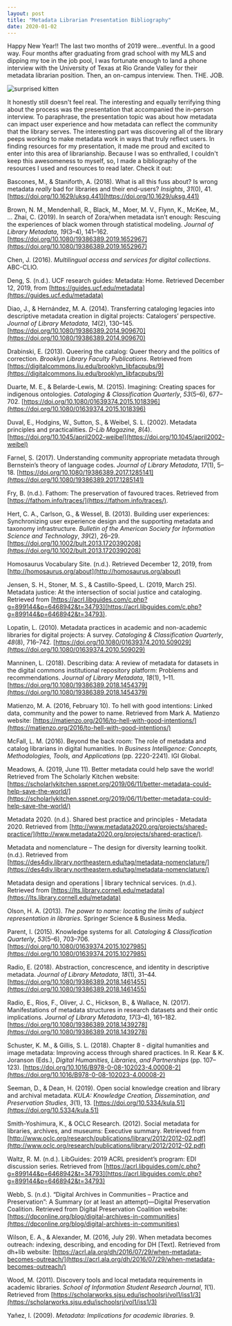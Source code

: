```yaml
---
layout: post
title: "Metadata Librarian Presentation Bibliography"
date: 2020-01-02
---
```


Happy New Year!! The last two months of 2019 were...eventful. In a good way. Four months after graduating from grad school with my MLS and dipping my toe in the job pool, I was fortunate enough to land a phone interview with the University of Texas at Rio Grande Valley for their metadata librarian position. Then, an on-campus interview. Then. THE. JOB.

![surprised kitten](https://media2.giphy.com/media/Nm8ZPAGOwZUQM/giphy.gif)

It honestly still doesn't feel real. The interesting and equally terrifying thing about the process was the presentation that accompanied the in-person interview. To paraphrase, the presentation topic was about how metadata can impact user experience and how metadata can reflect the community that the library serves. The interesting part was discovering all of the library peeps working to make metadata work in ways that truly reflect users. In finding resources for my presentation, it made me proud and excited to enter into this area of librarianship. Because I was so enthralled, I couldn't keep this awesomeness to myself, so, I made a bibliography of the resources I used and resources to read later. Check it out: 

Bascones, M., & Staniforth, A. (2018). What is all this fuss about? Is wrong metadata *really* bad for libraries and their end-users? *Insights*, *31*(0), 41. [https://doi.org/10.1629/uksg.441](https://doi.org/10.1629/uksg.441)

Brown, N. M., Mendenhall, R., Black, M., Moer, M. V., Flynn, K., McKee, M., … Zhai, C. (2019). In search of Zora/when metadata isn’t enough: Rescuing the experiences of black women through statistical modeling. *Journal of Library Metadata*, *19*(3–4), 141–162. [https://doi.org/10.1080/19386389.2019.1652967](https://doi.org/10.1080/19386389.2019.1652967)

Chen, J. (2016). *Multilingual access and services for digital collections*. ABC-CLIO.

Deng, S. (n.d.). UCF research guides: Metadata: Home. Retrieved December 12, 2019, from [https://guides.ucf.edu/metadata](https://guides.ucf.edu/metadata)

Diao, J., & Hernández, M. A. (2014). Transferring cataloging legacies into descriptive metadata creation in digital projects: Catalogers’ perspective. *Journal of Library Metadata*, *14*(2), 130–145. [https://doi.org/10.1080/19386389.2014.909670](https://doi.org/10.1080/19386389.2014.909670)

Drabinski, E. (2013). Queering the catalog: Queer theory and the politics of correction. *Brooklyn Library Faculty Publications*. Retrieved from [https://digitalcommons.liu.edu/brooklyn_libfacpubs/9](https://digitalcommons.liu.edu/brooklyn_libfacpubs/9)

Duarte, M. E., & Belarde-Lewis, M. (2015). Imagining: Creating spaces for indigenous ontologies. *Cataloging & Classification Quarterly*, *53*(5–6), 677–702. [https://doi.org/10.1080/01639374.2015.1018396](https://doi.org/10.1080/01639374.2015.1018396)

Duval, E., Hodgins, W., Sutton, S., & Weibel, S. L. (2002). Metadata principles and practicalities. *D-Lib Magazine*, *8*(4). [https://doi.org/10.1045/april2002-weibel](https://doi.org/10.1045/april2002-weibel)

Farnel, S. (2017). Understanding community appropriate metadata through Bernstein’s theory of language codes. *Journal of Library Metadata*, *17*(1), 5–18. [https://doi.org/10.1080/19386389.2017.1285141](https://doi.org/10.1080/19386389.2017.1285141)

Fry, B. (n.d.). Fathom: The preservation of favoured traces. Retrieved from [https://fathom.info/traces/](https://fathom.info/traces/).

Hert, C. A., Carlson, G., & Wessel, B. (2013). Building user experiences: Synchronizing user experience design and the supporting metadata and taxonomy infrastructure. *Bulletin of the American Society for Information Science and Technology*, *39*(2), 26–29. [https://doi.org/10.1002/bult.2013.1720390208](https://doi.org/10.1002/bult.2013.1720390208)

Homosaurus Vocabulary Site. (n.d.). Retrieved December 12, 2019, from [http://homosaurus.org/about](http://homosaurus.org/about)

Jensen, S. H., Stoner, M. S., & Castillo-Speed, L. (2019, March 25). Metadata justice: At the intersection of social justice and cataloging. Retrieved from [https://acrl.libguides.com/c.php?g=899144&p=6468942&t=34793](https://acrl.libguides.com/c.php?g=899144&p=6468942&t=34793).

Lopatin, L. (2010). Metadata practices in academic and non-academic libraries for digital projects: A survey. *Cataloging & Classification Quarterly*, *48*(8), 716–742. [https://doi.org/10.1080/01639374.2010.509029](https://doi.org/10.1080/01639374.2010.509029)

Manninen, L. (2018). Describing data: A review of metadata for datasets in the digital commons institutional repository platform: Problems and recommendations. *Journal of Library Metadata*, *18*(1), 1–11. [https://doi.org/10.1080/19386389.2018.1454379](https://doi.org/10.1080/19386389.2018.1454379)

Matienzo, M. A. (2016, February 10). To hell with good intentions: Linked data, community and the power to name. Retrieved from Mark A. Matienzo website: [https://matienzo.org/2016/to-hell-with-good-intentions/](https://matienzo.org/2016/to-hell-with-good-intentions/)

McFall, L. M. (2016). Beyond the back room: The role of metadata and catalog librarians in digital humanities. In *Business Intelligence: Concepts, Methodologies, Tools, and Applications* (pp. 2220-2241). IGI Global.

Meadows, A. (2019, June 11). Better metadata could help save the world! Retrieved from The Scholarly Kitchen website: [https://scholarlykitchen.sspnet.org/2019/06/11/better-metadata-could-help-save-the-world/](https://scholarlykitchen.sspnet.org/2019/06/11/better-metadata-could-help-save-the-world/)

Metadata 2020. (n.d.). Shared best practice and principles - Metadata 2020. Retrieved from [http://www.metadata2020.org/projects/shared-practice/](http://www.metadata2020.org/projects/shared-practice/). 

Metadata and nomenclature – The design for diversity learning toolkit. (n.d.). Retrieved from [https://des4div.library.northeastern.edu/tag/metadata-nomenclature/](https://des4div.library.northeastern.edu/tag/metadata-nomenclature/)

Metadata design and operations \| library technical services. (n.d.). Retrieved from [https://lts.library.cornell.edu/metadata](https://lts.library.cornell.edu/metadata)

Olson, H. A. (2013). *The power to name: locating the limits of subject representation in libraries*. Springer Science & Business Media.

Parent, I. (2015). Knowledge systems for all. *Cataloging & Classification Quarterly*, *53*(5–6), 703–706. [https://doi.org/10.1080/01639374.2015.1027985](https://doi.org/10.1080/01639374.2015.1027985)

Radio, E. (2018). Abstraction, concrescence, and identity in descriptive metadata. *Journal of Library Metadata*, *18*(1), 31–44. [https://doi.org/10.1080/19386389.2018.1461455](https://doi.org/10.1080/19386389.2018.1461455)

Radio, E., Rios, F., Oliver, J. C., Hickson, B., & Wallace, N. (2017). Manifestations of metadata structures in research datasets and their ontic implications. *Journal of Library Metadata*, *17*(3–4), 161–182. [https://doi.org/10.1080/19386389.2018.1439278](https://doi.org/10.1080/19386389.2018.1439278)

Schuster, K. M., & Gillis, S. L. (2018). Chapter 8 - digital humanities and image metadata: Improving access through shared practices. In R. Kear & K. Joranson (Eds.), *Digital Humanities, Libraries, and Partnerships* (pp. 107–123). [https://doi.org/10.1016/B978-0-08-102023-4.00008-2](https://doi.org/10.1016/B978-0-08-102023-4.00008-2)

Seeman, D., & Dean, H. (2019). Open social knowledge creation and library and archival metadata. *KULA: Knowledge Creation, Dissemination, and Preservation Studies*, *3*(1), 13. [https://doi.org/10.5334/kula.51](https://doi.org/10.5334/kula.51)

Smith-Yoshimura, K., & OCLC Research. (2012). Social metadata for libraries, archives, and museums: Executive summary. Retrieved from [http://www.oclc.org/research/publications/library/2012/2012-02.pdf](http://www.oclc.org/research/publications/library/2012/2012-02.pdf)

Waltz, R. M. (n.d.). LibGuides: 2019 ACRL president’s program: EDI discussion series. Retrieved from [https://acrl.libguides.com/c.php?g=899144&p=6468942&t=34793](https://acrl.libguides.com/c.php?g=899144&p=6468942&t=34793)

Webb, S. (n.d.). “Digital Archives in Communities – Practice and Preservation”: A Summary (or at least an attempt)—Digital Preservation Coalition. Retrieved from Digital Preservation Coalition website: [https://dpconline.org/blog/digital-archives-in-communities](https://dpconline.org/blog/digital-archives-in-communities)

Wilson, E. A., & Alexander, M. (2016, July 29). When metadata becomes outreach: indexing, describing, and encoding for DH [Text]. Retrieved from dh+lib website: [https://acrl.ala.org/dh/2016/07/29/when-metadata-becomes-outreach/](https://acrl.ala.org/dh/2016/07/29/when-metadata-becomes-outreach/)

Wood, M. (2011). Discovery tools and local metadata requirements in academic libraries. *School of Information Student Research Journal*, *1*(1). Retrieved from [https://scholarworks.sjsu.edu/ischoolsrj/vol1/iss1/3](https://scholarworks.sjsu.edu/ischoolsrj/vol1/iss1/3)

Yañez, I. (2009). *Metadata: Implications for academic libraries*. 9.
